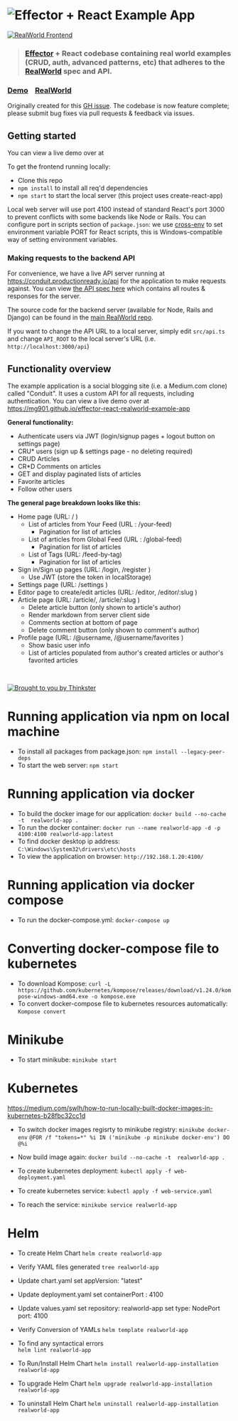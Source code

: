 # ![Effector + React Example App](project-logo.png)

[![RealWorld Frontend](https://img.shields.io/badge/realworld-frontend-%23783578.svg)](http://realworld.io)

> ### [Effector](https://effector.now.sh) + React codebase containing real world examples (CRUD, auth, advanced patterns, etc) that adheres to the [RealWorld](https://github.com/gothinkster/realworld-example-apps) spec and API.

### [Demo](https://mg901.github.io/effector-react-realworld-example-app)&nbsp;&nbsp;&nbsp;&nbsp;[RealWorld](https://github.com/gothinkster/realworld)

Originally created for this [GH issue](https://github.com/mg901/effector-react-realworld-example-app/issues?q=is%3Aissue+is%3Aopen+sort%3Aupdated-desc). The codebase is now feature complete; please submit bug fixes via pull requests & feedback via issues.

## Getting started

You can view a live demo over at

To get the frontend running locally:

- Clone this repo
- `npm install` to install all req'd dependencies
- `npm start` to start the local server (this project uses create-react-app)

Local web server will use port 4100 instead of standard React's port 3000 to prevent conflicts with some backends like Node or Rails. You can configure port in scripts section of `package.json`: we use [cross-env](https://github.com/kentcdodds/cross-env) to set environment variable PORT for React scripts, this is Windows-compatible way of setting environment variables.

### Making requests to the backend API

For convenience, we have a live API server running at https://conduit.productionready.io/api for the application to make requests against. You can view [the API spec here](https://github.com/GoThinkster/productionready/blob/master/api) which contains all routes & responses for the server.

The source code for the backend server (available for Node, Rails and Django) can be found in the [main RealWorld repo](https://github.com/gothinkster/realworld).

If you want to change the API URL to a local server, simply edit `src/api.ts` and change `API_ROOT` to the local server's URL (i.e. `http://localhost:3000/api`)

## Functionality overview

The example application is a social blogging site (i.e. a Medium.com clone) called "Conduit". It uses a custom API for all requests, including authentication. You can view a live demo over at https://mg901.github.io/effector-react-realworld-example-app

**General functionality:**

- Authenticate users via JWT (login/signup pages + logout button on settings page)
- CRU\* users (sign up & settings page - no deleting required)
- CRUD Articles
- CR\*D Comments on articles
- GET and display paginated lists of articles
- Favorite articles
- Follow other users

**The general page breakdown looks like this:**

- Home page (URL: / )
  - List of articles from Your Feed (URL : /your-feed)
    - Pagination for list of articles
  - List of articles from Global Feed (URL : /global-feed)
    - Pagination for list of articles
  - List of Tags (URL: /feed-by-tag)
    - Pagination for list of articles
- Sign in/Sign up pages (URL: /login, /register )
  - Use JWT (store the token in localStorage)
- Settings page (URL: /settings )
- Editor page to create/edit articles (URL: /editor, /editor/:slug )
- Article page (URL: /article/, /article/:slug )
  - Delete article button (only shown to article's author)
  - Render markdown from server client side
  - Comments section at bottom of page
  - Delete comment button (only shown to comment's author)
- Profile page (URL: /@username, /@username/favorites )
  - Show basic user info
  - List of articles populated from author's created articles or author's favorited articles

<br />

[![Brought to you by Thinkster](https://raw.githubusercontent.com/gothinkster/realworld/master/media/end.png)](https://thinkster.io)

# Running application via npm on local machine
- To install all packages from package.json: 
  `npm install --legacy-peer-deps`
- To start the web server: 
  `npm start`

# Running application via docker
- To build the docker image for our application: 
  `docker build --no-cache -t  realworld-app .`
- To run the docker container:
  `docker run --name realworld-app -d -p 4100:4100 realworld-app:latest`
- To find docker desktop ip address: 
  `C:\Windows\System32\drivers\etc\hosts`
- To view the application on browser: 
  `http://192.168.1.20:4100/`

# Running application via docker  compose
- To run the docker-compose.yml: 
  `docker-compose up`

# Converting docker-compose file to kubernetes 
- To download Kompose:
  `curl -L https://github.com/kubernetes/kompose/releases/download/v1.24.0/kompose-windows-amd64.exe -o kompose.exe`
- To convert docker-compose file to kubernetes resources automatically:
  `Kompose convert`

# Minikube
- To start minikube: 
  `minikube start`

# Kubernetes
https://medium.com/swlh/how-to-run-locally-built-docker-images-in-kubernetes-b28fbc32cc1d

- To switch docker images regisrty to minikube registry: 
  `minikube docker-env`
  `@FOR /f "tokens=*" %i IN ('minikube -p minikube docker-env') DO @%i`

- Now build image again: 
  `docker build --no-cache -t  realworld-app .`

- To create kubernetes deployment: 
  `kubectl apply -f web-deployment.yaml`
- To create kubernetes service: 
  `kubectl apply -f web-service.yaml`
- To reach the service: 
  `minikube service realworld-app` 

# Helm
- To create Helm Chart
  `helm create realworld-app`

- Verify YAML files generated
  `tree realworld-app`

- Update chart.yaml
  set 
    appVersion: "latest"

- Update deployment.yaml
  set 
    containerPort : 4100

- Update values.yaml
  set 
    repository: realworld-app
  set 
    type: NodePort
    port: 4100  

- Verify Conversion of YAMLs
  `helm template realworld-app`

- To find any syntactical errors  
  `helm lint realworld-app`

- To Run/Install Helm Chart
  `helm install realworld-app-installation realworld-app`

- To upgrade Helm Chart
  `helm upgrade realworld-app-installation realworld-app`

- To uninstall Helm Chart
  `helm uninstall realworld-app-installation realworld-app`
